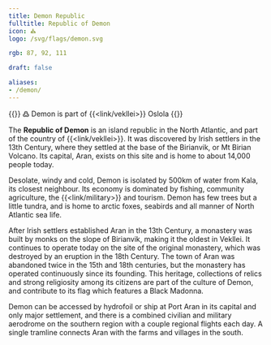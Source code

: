 ```yaml
---
title: Demon Republic
fulltitle: Republic of Demon
icon: ⛪️
logo: /svg/flags/demon.svg

rgb: 87, 92, 111

draft: false

aliases:
- /demon/
---
```

{{<note>}}
߷ Demon is part of {{<link/vekllei>}} Oslola
{{</note>}}

The <span class="fi fi-demon"></span> **Republic of Demon** is an island republic in the North Atlantic, and part of the country of {{<link/vekllei>}}. It was discovered by Irish settlers in the 13th Century, where they settled at the base of the Birianvik, or Mt Birian Volcano. Its capital, Aran, exists on this site and is home to about 14,000 people today.

Desolate, windy and cold, Demon is isolated by 500km of water from Kala, its closest neighbour. Its economy is dominated by fishing, community agriculture, the {{<link/military>}} and tourism. Demon has few trees but a little tundra, and is home to arctic foxes, seabirds and all manner of North Atlantic sea life.

After Irish settlers established Aran in the 13th Century, a monastery was built by monks on the slope of Birianvik, making it the oldest in Vekllei. It continues to operate today on the site of the original monastery, which was destroyed by an eruption in the 18th Century. The town of Aran was abandoned twice in the 15th and 18th centuries, but the monastery has operated continuously since its founding. This heritage, collections of relics and strong religiosity among its citizens are part of the culture of Demon, and contribute to its flag which features a Black Madonna.

Demon can be accessed by hydrofoil or ship at Port Aran in its capital and only major settlement, and there is a combined civilian and military aerodrome on the southern region with a couple regional flights each day. A single tramline connects Aran with the farms and villages in the south.